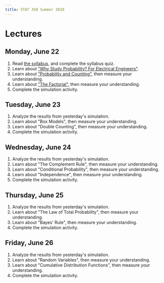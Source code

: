 ```yaml
---
title: STAT 350 Summer 2020
---
```

# Lectures

## Monday, June 22

1. Read [the syllabus](http://dlsun.github.io/Stat350-S20/), and complete the syllabus quiz.
2. Learn about ["Why Study Probability? For Electrical Engineers"](https://dlsun.github.io/probability/index.html#for-electrical-engineers).
3. Learn about ["Probability and Counting"](https://dlsun.github.io/probability/counting.html), then measure your understanding.
4. Learn about ["The Factorial"](https://dlsun.github.io/probability/factorial.html), then measure your understanding.
5. Complete the simulation activity.

## Tuesday, June 23

1. Analyze the results from yesterday's simulation.
2. Learn about "Box Models", then measure your understanding.
3. Learn about "Double Counting", then measure your understanding.
4. Complete the simulation activity.

## Wednesday, June 24

1. Analyze the results from yesterday's simulation.
2. Learn about "The Complement Rule", then measure your understanding.
3. Learn about "Conditional Probability", then measure your understanding.
4. Learn about "Independence", then measure your understanding.
5. Complete the simulation activity.

## Thursday, June 25

1. Analyze the results from yesterday's simulation.
2. Learn about "The Law of Total Probability", then measure your understanding.
3. Learn about "Bayes' Rule", then measure your understanding.
4. Complete the simulation activity.

## Friday, June 26

1. Analyze the results from yesterday's simulation.
2. Learn about "Random Variables", then measure your understanding.
3. Learn about "Cumulative Distribution Functions", then measure your understanding.
4. Complete the simulation activity.
